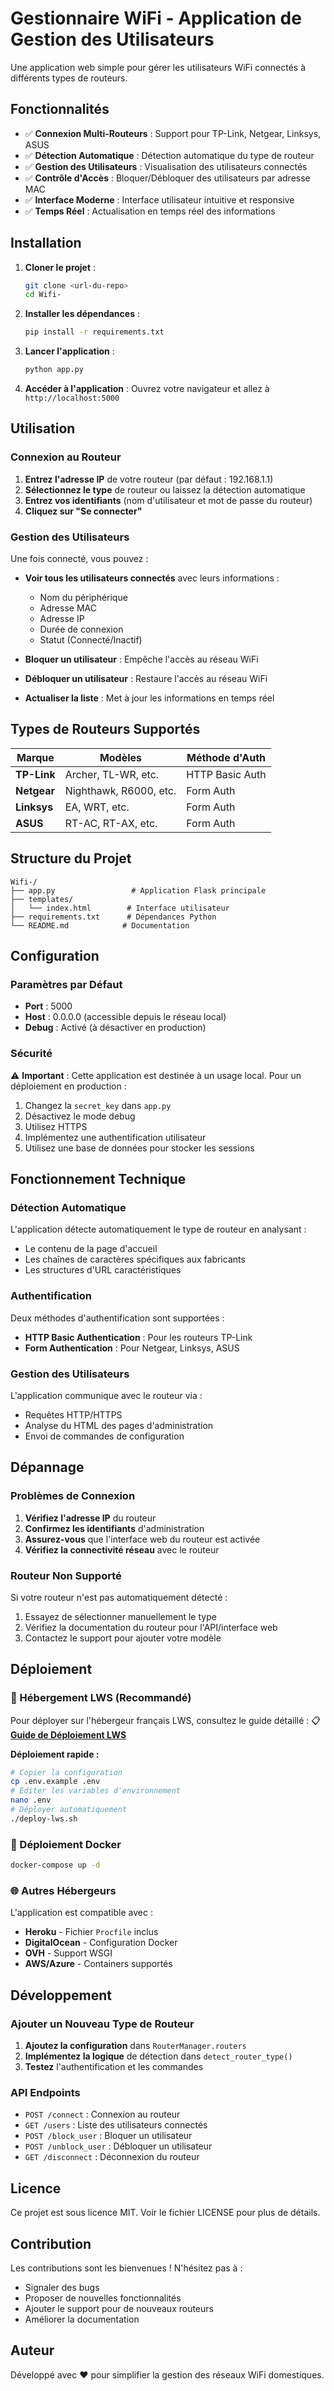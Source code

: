# Gestionnaire WiFi - Application de Gestion des Utilisateurs

Une application web simple pour gérer les utilisateurs WiFi connectés à différents types de routeurs.

## Fonctionnalités

- ✅ **Connexion Multi-Routeurs** : Support pour TP-Link, Netgear, Linksys, ASUS
- ✅ **Détection Automatique** : Détection automatique du type de routeur
- ✅ **Gestion des Utilisateurs** : Visualisation des utilisateurs connectés
- ✅ **Contrôle d'Accès** : Bloquer/Débloquer des utilisateurs par adresse MAC
- ✅ **Interface Moderne** : Interface utilisateur intuitive et responsive
- ✅ **Temps Réel** : Actualisation en temps réel des informations

## Installation

1. **Cloner le projet** :
   ```bash
   git clone <url-du-repo>
   cd Wifi-
   ```

2. **Installer les dépendances** :
   ```bash
   pip install -r requirements.txt
   ```

3. **Lancer l'application** :
   ```bash
   python app.py
   ```

4. **Accéder à l'application** :
   Ouvrez votre navigateur et allez à `http://localhost:5000`

## Utilisation

### Connexion au Routeur

1. **Entrez l'adresse IP** de votre routeur (par défaut : 192.168.1.1)
2. **Sélectionnez le type** de routeur ou laissez la détection automatique
3. **Entrez vos identifiants** (nom d'utilisateur et mot de passe du routeur)
4. **Cliquez sur "Se connecter"**

### Gestion des Utilisateurs

Une fois connecté, vous pouvez :

- **Voir tous les utilisateurs connectés** avec leurs informations :
  - Nom du périphérique
  - Adresse MAC
  - Adresse IP
  - Durée de connexion
  - Statut (Connecté/Inactif)

- **Bloquer un utilisateur** : Empêche l'accès au réseau WiFi
- **Débloquer un utilisateur** : Restaure l'accès au réseau WiFi
- **Actualiser la liste** : Met à jour les informations en temps réel

## Types de Routeurs Supportés

| Marque | Modèles | Méthode d'Auth |
|--------|---------|----------------|
| **TP-Link** | Archer, TL-WR, etc. | HTTP Basic Auth |
| **Netgear** | Nighthawk, R6000, etc. | Form Auth |
| **Linksys** | EA, WRT, etc. | Form Auth |
| **ASUS** | RT-AC, RT-AX, etc. | Form Auth |

## Structure du Projet

```
Wifi-/
├── app.py                 # Application Flask principale
├── templates/
│   └── index.html        # Interface utilisateur
├── requirements.txt      # Dépendances Python
└── README.md            # Documentation
```

## Configuration

### Paramètres par Défaut

- **Port** : 5000
- **Host** : 0.0.0.0 (accessible depuis le réseau local)
- **Debug** : Activé (à désactiver en production)

### Sécurité

⚠️ **Important** : Cette application est destinée à un usage local. Pour un déploiement en production :

1. Changez la `secret_key` dans `app.py`
2. Désactivez le mode debug
3. Utilisez HTTPS
4. Implémentez une authentification utilisateur
5. Utilisez une base de données pour stocker les sessions

## Fonctionnement Technique

### Détection Automatique

L'application détecte automatiquement le type de routeur en analysant :
- Le contenu de la page d'accueil
- Les chaînes de caractères spécifiques aux fabricants
- Les structures d'URL caractéristiques

### Authentification

Deux méthodes d'authentification sont supportées :
- **HTTP Basic Authentication** : Pour les routeurs TP-Link
- **Form Authentication** : Pour Netgear, Linksys, ASUS

### Gestion des Utilisateurs

L'application communique avec le routeur via :
- Requêtes HTTP/HTTPS
- Analyse du HTML des pages d'administration
- Envoi de commandes de configuration

## Dépannage

### Problèmes de Connexion

1. **Vérifiez l'adresse IP** du routeur
2. **Confirmez les identifiants** d'administration
3. **Assurez-vous** que l'interface web du routeur est activée
4. **Vérifiez la connectivité réseau** avec le routeur

### Routeur Non Supporté

Si votre routeur n'est pas automatiquement détecté :
1. Essayez de sélectionner manuellement le type
2. Vérifiez la documentation du routeur pour l'API/interface web
3. Contactez le support pour ajouter votre modèle

## Déploiement

### 🚀 Hébergement LWS (Recommandé)

Pour déployer sur l'hébergeur français LWS, consultez le guide détaillé :
📋 **[Guide de Déploiement LWS](DEPLOYMENT_LWS.md)**

**Déploiement rapide :**
```bash
# Copier la configuration
cp .env.example .env
# Éditer les variables d'environnement
nano .env
# Déployer automatiquement
./deploy-lws.sh
```

### 🐳 Déploiement Docker

```bash
docker-compose up -d
```

### 🌐 Autres Hébergeurs

L'application est compatible avec :
- **Heroku** - Fichier `Procfile` inclus
- **DigitalOcean** - Configuration Docker
- **OVH** - Support WSGI
- **AWS/Azure** - Containers supportés

## Développement

### Ajouter un Nouveau Type de Routeur

1. **Ajoutez la configuration** dans `RouterManager.routers`
2. **Implémentez la logique** de détection dans `detect_router_type()`
3. **Testez** l'authentification et les commandes

### API Endpoints

- `POST /connect` : Connexion au routeur
- `GET /users` : Liste des utilisateurs connectés
- `POST /block_user` : Bloquer un utilisateur
- `POST /unblock_user` : Débloquer un utilisateur
- `GET /disconnect` : Déconnexion du routeur

## Licence

Ce projet est sous licence MIT. Voir le fichier LICENSE pour plus de détails.

## Contribution

Les contributions sont les bienvenues ! N'hésitez pas à :
- Signaler des bugs
- Proposer de nouvelles fonctionnalités
- Ajouter le support pour de nouveaux routeurs
- Améliorer la documentation

## Auteur

Développé avec ❤️ pour simplifier la gestion des réseaux WiFi domestiques.
